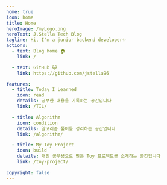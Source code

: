 ```yaml
---
home: true
icon: home
title: Home
heroImage: /myLogo.png
heroText: J.Stella Tech Blog
tagline: Hi, I'm a junior backend developer✨
actions:
  - text: Blog home 🏠
    link: /

  - text: GitHub 😺
    link: https://github.com/jstella96

features:
  - title: Today I Learned
    icon: read
    details: 공부한 내용을 기록하는 공간입니다
    link: /TIL/

  - title: Algorithm
    icon: condition
    details: 알고리즘 풀이를 정리하는 공간입니다
    link: /algorithm/

  - title: My Toy Project
    icon: build
    details: 개인 공부용으로 만든 Toy 프로젝트를 소개하는 공간입니다
    link: /toy-project/

copyright: false
---
```

